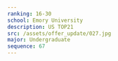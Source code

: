 ```yaml
---
ranking: 16-30
school: Emory University
description: US TOP21
src: /assets/offer_update/027.jpg
major: Undergraduate
sequence: 67
---
```

